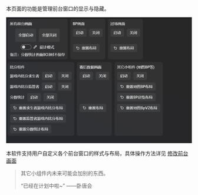 本页面的功能是管理前台窗口的显示与隐藏。

![前台管理页面](images/前台管理.png)

本软件支持用户自定义各个前台窗口的样式与布局，具体操作方法详见 [修改前台画面](../高级选项/前台自定义.md)

> ‍其它小组件内未来可能会加别的东西。
>
> “已经在计划中啦~”    ——卧唐会

